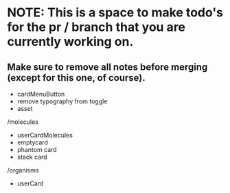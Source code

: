 # NOTE: This is a space to make todo's for the pr / branch that you are currently working on. 
Make sure to remove all notes before merging (except for this one, of course).
----------------------------------------------------------------------------------------------------
- cardMenuButton
- remove typography from toggle
- asset

/molecules
- userCardMolecules
- emptycard
- phantom card
- stack card

/organisms
- userCard
